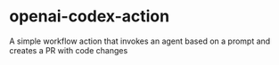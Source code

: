 # openai-codex-action
A simple workflow action that invokes an agent based on a prompt and creates a PR with code changes
